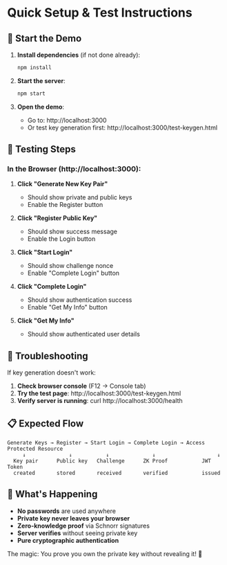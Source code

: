 # Quick Setup & Test Instructions

## 🚀 Start the Demo

1. **Install dependencies** (if not done already):
   ```bash
   npm install
   ```

2. **Start the server**:
   ```bash
   npm start
   ```

3. **Open the demo**:
   - Go to: http://localhost:3000
   - Or test key generation first: http://localhost:3000/test-keygen.html

## 🧪 Testing Steps

### In the Browser (http://localhost:3000):

1. **Click "Generate New Key Pair"**
   - Should show private and public keys
   - Enable the Register button

2. **Click "Register Public Key"**
   - Should show success message
   - Enable the Login button

3. **Click "Start Login"**
   - Should show challenge nonce
   - Enable "Complete Login" button

4. **Click "Complete Login"**
   - Should show authentication success
   - Enable "Get My Info" button

5. **Click "Get My Info"**
   - Should show authenticated user details

## 🔧 Troubleshooting

If key generation doesn't work:

1. **Check browser console** (F12 → Console tab)
2. **Try the test page**: http://localhost:3000/test-keygen.html
3. **Verify server is running**: curl http://localhost:3000/health

## 📋 Expected Flow

```
Generate Keys → Register → Start Login → Complete Login → Access Protected Resource
     ↓              ↓           ↓              ↓                    ↓
  Key pair      Public key   Challenge      ZK Proof           JWT Token
  created       stored       received       verified           issued
```

## 🔐 What's Happening

- **No passwords** are used anywhere
- **Private key never leaves your browser**
- **Zero-knowledge proof** via Schnorr signatures
- **Server verifies** without seeing private key
- **Pure cryptographic authentication**

The magic: You prove you own the private key without revealing it! 🎉